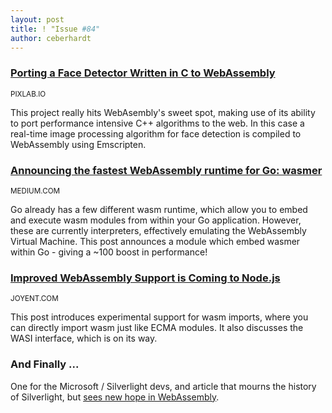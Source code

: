 ```yaml
---
layout: post
title: ! "Issue #84"
author: ceberhardt
---
```


### [Porting a Face Detector Written in C to WebAssembly](https://sod.pixlab.io/articles/porting-c-face-detector-webassembly.html)

<small>PIXLAB.IO</small>

This project really hits WebAsembly's sweet spot, making use of its ability to port performance intensive C++ algorithms to the web. In this case a real-time image processing algorithm for face detection is compiled to WebAssembly using Emscripten.

### [Announcing the fastest WebAssembly runtime for Go: wasmer](https://medium.com/wasmer/announcing-the-fastest-webassembly-runtime-for-go-wasmer-19832d77c050)

<small>MEDIUM.COM</small>

Go already has a few different wasm runtime, which allow you to embed and execute wasm modules from within your Go application. However, these are currently interpreters, effectively emulating the WebAssembly Virtual Machine. This post announces a module which embed wasmer within Go - giving a ~100 boost in performance!

### [Improved WebAssembly Support is Coming to Node.js](https://www.joyent.com/blog/improved-wasm-support-coming-to-node)

<small>JOYENT.COM</small>

This post introduces experimental support for wasm imports, where you can directly import wasm just like ECMA modules. It also discusses the WASI interface, which is on its way.

### And Finally ...

One for the Microsoft / Silverlight devs, and article that mourns the history of Silverlight, but [sees new hope in WebAssembly](https://www.infoq.com/articles/webassembly-blazor/).